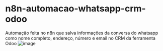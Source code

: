# n8n-automacao-whatsapp-crm-odoo
Automação feita no n8n que salva informações da conversa do whatsapp como nome completo, endereço, número e email no CRM da ferramenta Odoo
![image](https://github.com/user-attachments/assets/cd9f427d-6931-424f-8fd1-553a2679e644)

